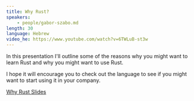 ```yaml
---
title: Why Rust?
speakers:
    - people/gabor-szabo.md
length: 30
language: Hebrew
video_he: https://www.youtube.com/watch?v=6TWLuB-st3w
---
```


In this presentation I'll outline some of the reasons why you might want to learn Rust and why you might want to use Rust.

I hope it will encourage you to check out the language to see if you might want to start using it in your company.

[Why Rust Slides](https://rust.code-maven.com/why-rust/)
